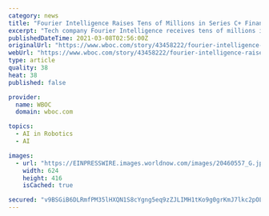 ```yaml
---
category: news
title: "Fourier Intelligence Raises Tens of Millions in Series C+ Financing Round"
excerpt: "Tech company Fourier Intelligence receives tens of millions in a new round of financing to accelerate the construction of the rehabilitation industry ecosystem"
publishedDateTime: 2021-03-08T02:56:00Z
originalUrl: "https://www.wboc.com/story/43458222/fourier-intelligence-raises-tens-of-millions-in-series-c-financing-round"
webUrl: "https://www.wboc.com/story/43458222/fourier-intelligence-raises-tens-of-millions-in-series-c-financing-round"
type: article
quality: 38
heat: 38
published: false

provider:
  name: WBOC
  domain: wboc.com

topics:
  - AI in Robotics
  - AI

images:
  - url: "https://EINPRESSWIRE.images.worldnow.com/images/20460557_G.jpg?lastEditedDate=1615147256000"
    width: 624
    height: 416
    isCached: true

secured: "v9BSGiB6DLRmfPM35lHXQN1S8cYgng5eq9zZJLIMH1tKo9g0grKmJ7lkc2pOLN8GmlErw1t1EFvmU7NVTEJNjHWZt23PP6BhhxrM0wK0MCxMRcwb5GZVuKVgWGO5IptU3Sc4lUygHKqGOb8eVhS0CyIhSyb6ASJ9+CMaaS7eD5c+i90kE4dVSTEMMezRq2A6e+PrF/V203daeqfchE1incSclR0KLBvErDu+HtAtBiOl6UxGXadLIcrVZMzLoEHV+/2mfS8UbPKQj7ro1oy2oVviEodKLidVXweYzpT0vXU5LqU+1Q81X1oBhkuuoFCbgtDEi4q4L067vJhuAOke4ad3srmLTo76PQ3j5wd+IY8=;zkU3TrCuyrIFEBpNHuTitw=="
---
```


